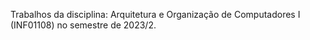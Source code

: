 Trabalhos da disciplina: Arquitetura e Organização de Computadores I (INF01108) no semestre de 2023/2.
